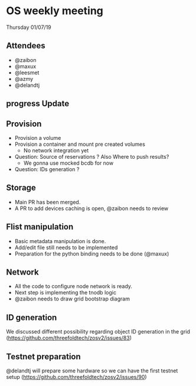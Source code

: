 # OS weekly meeting

Thursday 01/07/19

## Attendees

- @zaibon
- @maxux
- @leesmet
- @azmy
- @delandtj

## progress Update

## Provision
- Provision a volume 
- Provision a container and mount pre created volumes 
  - No network integration yet
- Question: Source of reservations ? Also Where to push results? 
  - We gonna use mocked bcdb for now
- Question: IDs generation ?

## Storage

- Main PR has been merged.
- A PR to add devices caching is open, @zaibon needs to review

## Flist manipulation

- Basic metadata manipulation is done.
- Add/edit file still needs to be implemented
- Preparation for the python binding needs to be done (@maxux)

## Network

- All the code to configure  node network is ready.
- Next step is implementing the tnodb logic
- @zaibon needs to draw grid bootstrap diagram

## ID generation

We discussed different possibility regarding object ID generation in the grid (https://github.com/threefoldtech/zosv2/issues/83)


## Testnet preparation

@delandtj will prepare some hardware so we can have the first testnet setup (https://github.com/threefoldtech/zosv2/issues/90)
